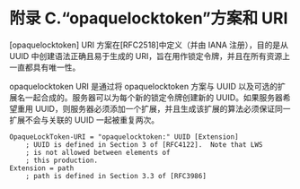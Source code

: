 # 附录 C.“opaquelocktoken”方案和 URI

[opaquelocktoken] URI 方案在[RFC2518]中定义（并由 IANA 注册），目的是从 UUID 中创建语法正确且易于生成的 URI，旨在用作锁定令牌，并且在所有资源上一直都具有唯一性。

opaquelocktoken URI 是通过将 opaquelocktoken 方案与 UUID 以及可选的扩展名一起合成的。服务器可以为每个新的锁定令牌创建新的 UUID。如果服务器希望重用 UUID，则服务器必须添加一个扩展，并且生成该扩展的算法必须保证同一扩展不会与关联的 UUID 一起被重复两次。

```text
OpaqueLockToken-URI = "opaquelocktoken:" UUID [Extension]
    ; UUID is defined in Section 3 of [RFC4122].  Note that LWS
    ; is not allowed between elements of
    ; this production.
Extension = path
    ; path is defined in Section 3.3 of [RFC3986]
```
